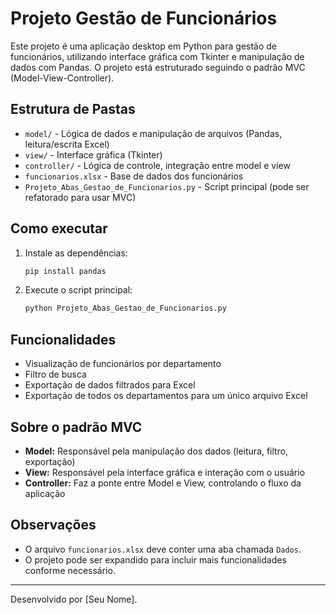 # Projeto Gestão de Funcionários

Este projeto é uma aplicação desktop em Python para gestão de funcionários, utilizando interface gráfica com Tkinter e manipulação de dados com Pandas. O projeto está estruturado seguindo o padrão MVC (Model-View-Controller).

## Estrutura de Pastas

- `model/`      - Lógica de dados e manipulação de arquivos (Pandas, leitura/escrita Excel)
- `view/`       - Interface gráfica (Tkinter)
- `controller/` - Lógica de controle, integração entre model e view
- `funcionarios.xlsx` - Base de dados dos funcionários
- `Projeto_Abas_Gestao_de_Funcionarios.py` - Script principal (pode ser refatorado para usar MVC)

## Como executar

1. Instale as dependências:
   ```bash
   pip install pandas
   ```
2. Execute o script principal:
   ```bash
   python Projeto_Abas_Gestao_de_Funcionarios.py
   ```

## Funcionalidades
- Visualização de funcionários por departamento
- Filtro de busca
- Exportação de dados filtrados para Excel
- Exportação de todos os departamentos para um único arquivo Excel

## Sobre o padrão MVC
- **Model:** Responsável pela manipulação dos dados (leitura, filtro, exportação)
- **View:** Responsável pela interface gráfica e interação com o usuário
- **Controller:** Faz a ponte entre Model e View, controlando o fluxo da aplicação

## Observações
- O arquivo `funcionarios.xlsx` deve conter uma aba chamada `Dados`.
- O projeto pode ser expandido para incluir mais funcionalidades conforme necessário.

---

Desenvolvido por [Seu Nome].
